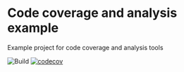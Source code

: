 # Code coverage and analysis example
Example project for code coverage and analysis tools

![Build](https://github.com/arothuis-hu/cc-example/workflows/Build/badge.svg)
[![codecov](https://codecov.io/gh/arothuis-hu/cc-example/branch/master/graph/badge.svg)](https://codecov.io/gh/arothuis-hu/cc-example)

